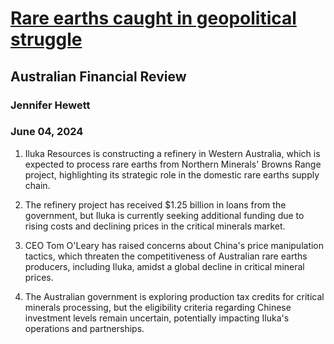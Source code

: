 # [Rare earths caught in geopolitical struggle](https://advance.lexis.com/api/document?collection=news&id=urn:contentItem:6C6C-BGF1-JD34-V00M-00000-00&context=1519360)
## Australian Financial Review
### Jennifer Hewett
### June 04, 2024

1. Iluka Resources is constructing a refinery in Western Australia, which is expected to process rare earths from Northern Minerals' Browns Range project, highlighting its strategic role in the domestic rare earths supply chain.

2. The refinery project has received $1.25 billion in loans from the government, but Iluka is currently seeking additional funding due to rising costs and declining prices in the critical minerals market.

3. CEO Tom O'Leary has raised concerns about China's price manipulation tactics, which threaten the competitiveness of Australian rare earths producers, including Iluka, amidst a global decline in critical mineral prices.

4. The Australian government is exploring production tax credits for critical minerals processing, but the eligibility criteria regarding Chinese investment levels remain uncertain, potentially impacting Iluka's operations and partnerships.